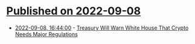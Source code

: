 # [Published on 2022-09-08](index.md)

* [2022-09-08, 16:44:00](https://news.slashdot.org/story/22/09/08/1644232/treasury-will-warn-white-house-that-crypto-needs-major-regulations?utm_source=rss1.0mainlinkanon&utm_medium=feed) - [Treasury Will Warn White House That Crypto Needs Major Regulations](https://news.slashdot.org/story/22/09/08/1644232/treasury-will-warn-white-house-that-crypto-needs-major-regulations?utm_source=rss1.0mainlinkanon&utm_medium=feed)
